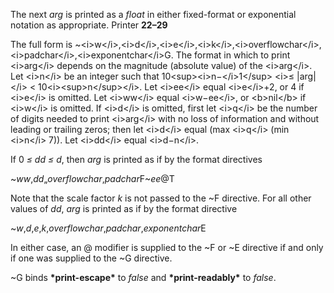  

The next *arg* is printed as a *float* in either fixed-format or exponential notation as appropriate. Printer **22–29**

 

 

The full form is ~&#60;i&#62;w&#60;/i&#62;,&#60;i&#62;d&#60;/i&#62;,&#60;i&#62;e&#60;/i&#62;,&#60;i&#62;k&#60;/i&#62;,&#60;i&#62;overflowchar&#60;/i&#62;,&#60;i&#62;padchar&#60;/i&#62;,&#60;i&#62;exponentchar&#60;/i&#62;G. The format in which to print &#60;i&#62;arg&#60;/i&#62; depends on the magnitude (absolute value) of the &#60;i&#62;arg&#60;/i&#62;. Let &#60;i&#62;n&#60;/i&#62; be an integer such that 10&#60;sup&#62;&#60;i&#62;n−&#60;/i&#62;1&#60;/sup&#62; &#60;i&#62;≤ |arg|&#60;/i&#62; &#60; 10&#60;i&#62;&#60;sup&#62;n&#60;/sup&#62;&#60;/i&#62;. Let &#60;i&#62;ee&#60;/i&#62; equal &#60;i&#62;e&#60;/i&#62;+2, or 4 if &#60;i&#62;e&#60;/i&#62; is omitted. Let &#60;i&#62;ww&#60;/i&#62; equal &#60;i&#62;w−ee&#60;/i&#62;, or &#60;b&#62;nil&#60;/b&#62; if &#60;i&#62;w&#60;/i&#62; is omitted. If &#60;i&#62;d&#60;/i&#62; is omitted, first let &#60;i&#62;q&#60;/i&#62; be the number of digits needed to print &#60;i&#62;arg&#60;/i&#62; with no loss of information and without leading or trailing zeros; then let &#60;i&#62;d&#60;/i&#62; equal (max &#60;i&#62;q&#60;/i&#62; (min &#60;i&#62;n&#60;/i&#62; 7)). Let &#60;i&#62;dd&#60;/i&#62; equal &#60;i&#62;d−n&#60;/i&#62;. 

If 0 *≤ dd ≤ d*, then *arg* is printed as if by the format directives 

~*ww*,*dd*„*overflowchar*,*padchar*F~*ee*@T 

Note that the scale factor *k* is not passed to the ~F directive. For all other values of *dd*, *arg* is printed as if by the format directive 

~*w*,*d*,*e*,*k*,*overflowchar*,*padchar*,*exponentchar*E 

In either case, an @ modifier is supplied to the ~F or ~E directive if and only if one was supplied to the ~G directive. 

~G binds **\*print-escape\*** to *false* and **\*print-readably\*** to *false*. 

